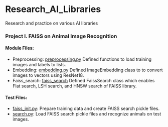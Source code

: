 # Research_AI_Libraries
Research and practice on various AI libraries

### Project I. FAISS on Animal Image Recognition
#### Module Files:
* Preprocessing: [preprocessing.py](faiss_research/modules/preprocessing.py) Defined functions
  to load training images and labels to lists.
* Embedding: [embedding.py](faiss_research/modules/embedding.py) Defined ImageEmbedding class to
  to convert images to vectors using ResNet18.
* Faiss_search: [faiss_search](faiss_research/modules/faiss_search) Defined FaissSearch class which
  enables Flat search, LSH search, and HNSW search of FAISS library.

#### Test Files:
* [faiss_init.py](faiss_research/faiss_init_py): Prepare training data and create FAISS search pickle files.
* [search.py](faiss_research/search.py): Load FAISS search pickle files and recognize animals on test images.
